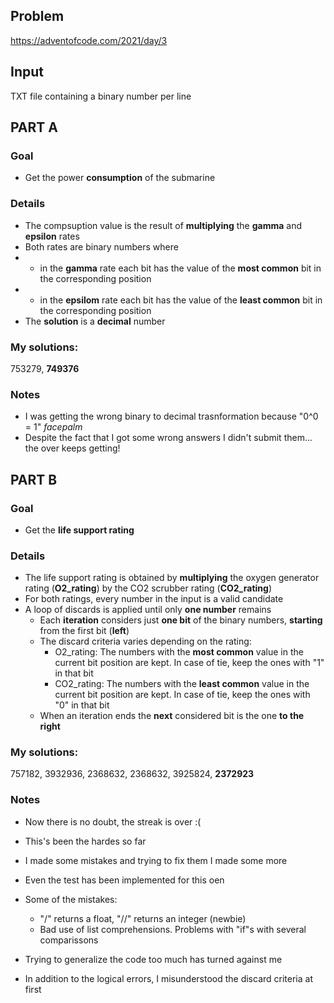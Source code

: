 ## Problem

https://adventofcode.com/2021/day/3

## Input

TXT file containing a binary number per line

## **PART A**

### Goal
+ Get the power **consumption** of the submarine

### Details
+ The compsuption value is the result of **multiplying** the **gamma** and **epsilon** rates
+ Both rates are binary numbers where
+ + in the **gamma** rate each bit has the value of the **most common** bit in the corresponding position
+ + in the **epsilom** rate each bit has the value of the **least common** bit in the corresponding position
+ The **solution** is a **decimal** number

### My solutions:

753279, **749376**

### Notes
+ I was getting the wrong binary to decimal trasnformation because "0^0 = 1" *facepalm*
+ Despite the fact that I got some wrong answers I didn't submit them... the over keeps getting!

## **PART B**

### Goal
+ Get the **life support rating**

### Details
+ The life support rating is obtained by **multiplying** the oxygen generator rating (**O2_rating**)
by the CO2 scrubber rating (**CO2_rating**)
+ For both ratings, every number in the input is a valid candidate
+ A loop of discards is applied until only **one number** remains
	+ Each **iteration** considers just **one bit** of the binary numbers, **starting** from the first bit (**left**)
	+ The discard criteria varies depending on the rating:
		+ O2_rating: The numbers with the **most common** value in the current bit position are kept. In case of tie, keep the ones with "1" in that bit
		+ CO2_rating: The numbers with the **least common** value in the current bit position are kept. In case of tie, keep the ones with "0" in that bit
	+ When an iteration ends the **next** considered bit is the one **to the right**

### My solutions:

757182, 3932936, 2368632, 2368632, 3925824, **2372923**

### Notes
+ Now there is no doubt, the streak is over :(
+ This's been the hardes so far
+ I made some mistakes and trying to fix them I made some more
+ Even the test has been implemented for this oen
+ Some of the mistakes:
	+ "/" returns a float, "//" returns an integer (newbie)
	+ Bad use of list comprehensions. Problems with "if"s with several comparissons
+ Trying to generalize the code too much has turned against me

+ In addition to the logical errors, I misunderstood the discard criteria at first
